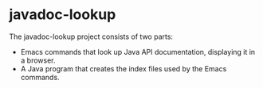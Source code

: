 # javadoc-lookup

The javadoc-lookup project consists of two parts:
 * Emacs commands that look up Java API documentation, displaying it in a browser.
 * A Java program that creates the index files used by the Emacs commands.

